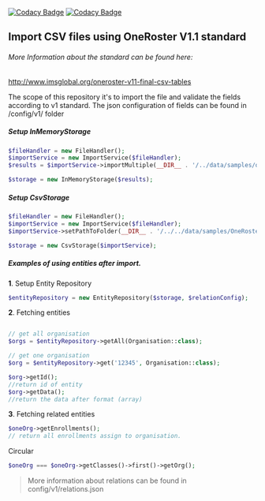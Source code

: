 [![Codacy Badge](https://api.codacy.com/project/badge/Grade/d8351b7ac84046198c36ca11c7bdcf45)](https://www.codacy.com/app/ionutpad/oneroster-import?utm_source=github.com&amp;utm_medium=referral&amp;utm_content=oat-sa/oneroster-import&amp;utm_campaign=Badge_Grade)
[![Codacy Badge](https://api.codacy.com/project/badge/Coverage/d8351b7ac84046198c36ca11c7bdcf45)](https://www.codacy.com/app/ionutpad/oneroster-import?utm_source=github.com&amp;utm_medium=referral&amp;utm_content=oat-sa/oneroster-import&amp;utm_campaign=Badge_Coverage)
## Import CSV files using OneRoster V1.1 standard

###### More Information about the standard can be found here:
http://www.imsglobal.org/oneroster-v11-final-csv-tables

The scope of this repository it's to import the file and validate the fields according to v1 standard.
The json configuration of fields can be found in /config/v1/ folder

##### Setup InMemoryStorage

```php
$fileHandler = new FileHandler();
$importService = new ImportService($fileHandler);
$results = $importService->importMultiple(__DIR__ . '/../data/samples/oneRoster1.0/');

$storage = new InMemoryStorage($results);
```

##### Setup CsvStorage

```php
$fileHandler = new FileHandler();
$importService = new ImportService($fileHandler);
$importService->setPathToFolder(__DIR__ . '/../../data/samples/OneRosterv1p1BaseCSV/');

$storage = new CsvStorage($importService);
```

##### Examples of using entities after import.

**1**. Setup Entity Repository
```php
$entityRepository = new EntityRepository($storage, $relationConfig);
```
**2**. Fetching entities
```php

// get all organisation
$orgs = $entityRepository->getAll(Organisation::class);

// get one organisation
$org = $entityRepository->get('12345', Organisation::class);

$org->getId();
//return id of entity
$org->getData();
//return the data after format (array)
```

**3**. Fetching related entities
```php
$oneOrg->getEnrollments();
// return all enrollments assign to organisation.
```
Circular 
```php
$oneOrg === $oneOrg->getClasses()->first()->getOrg();
```
> More information about relations can be found in config/v1/relations.json
